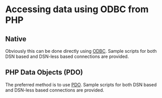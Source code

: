# Accessing data using ODBC from PHP

## Native
Obviously this can be done directly using [ODBC](https://www.php.net/manual/en/book.uodbc.php).
Sample scripts for both DSN based and DSN-less based connections are provided.

## PHP Data Objects (PDO)
The preferred method is to use [PDO](https://www.php.net/manual/en/book.pdo.php).
Sample scripts for both DSN based and DSN-less based connections are provided.
